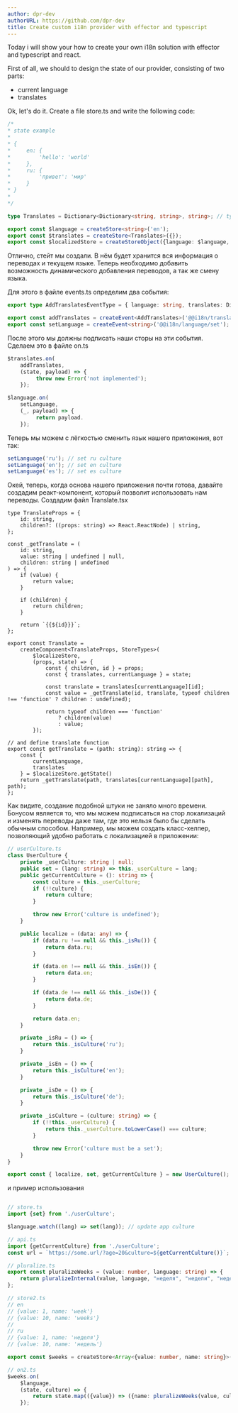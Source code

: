 ```yaml
---
author: dpr-dev
authorURL: https://github.com/dpr-dev
title: Create custom i18n provider with effector and typescript
---
```


Today i will show your how to create your own i18n solution with effector and typescript and react.  

First of all, we should to design the state of our provider, consisting of two parts: 
- current language
- translates

Ok, let's do it. Create a file store.ts and write the following code:

<!--DOCUSAURUS_CODE_TABS-->

<!--TypeScript-->

```ts
/*
* state example
*
* {
*     en: {
*         'hello': 'world'
*     }, 
*     ru: {
*         'привет': 'мир'
*     }
* }
*
*/

type Translates = Dictionary<Dictionary<string, string>, string>; // type from ts-essentials

export const $language = createStore<string>('en'); 
export const $translates = createStore<Translates>({}); 
export const $localizedStore = createStoreObject({language: $language, translates: $translates}); 
```

<!--END_DOCUSAURUS_CODE_TABS-->

Отлично, стейт мы создали. В нём будет хранится вся информация о переводах и текущем языке. Теперь необходимо добавить возможность динамического добавления переводов, а так же смену языка. 

Для этого в файле events.ts определим два события: 

<!--DOCUSAURUS_CODE_TABS-->

<!--TypeScript-->

```ts 
export type AddTranslatesEventType = { language: string, translates: Dictionary<string, string> };

export const addTranslates = createEvent<AddTranslates>('@@i18n/translates/add');
export const setLanguage = createEvent<string>('@@i18n/language/set');
```

<!--END_DOCUSAURUS_CODE_TABS-->

После этого мы должны подписать наши сторы на эти события. Сделаем это в файле on.ts 

<!--DOCUSAURUS_CODE_TABS-->

<!--TypeScript-->

```ts  
$translates.on(
    addTranslates,
    (state, payload) => {
         throw new Error('not implemented'); 
    });

$language.on(
    setLanguage,
    (_, payload) => {
         return payload. 
    }); 
```

<!--END_DOCUSAURUS_CODE_TABS-->



Теперь мы можем с лёгкостью сменить язык нашего приложения, вот так: 
<!--DOCUSAURUS_CODE_TABS-->

<!--TypeScript-->

```ts  
setLanguage('ru'); // set ru culture
setLanguage('en'); // set en culture
setLanguage('es'); // set es culture
```

<!--END_DOCUSAURUS_CODE_TABS-->

Окей, теперь, когда основа нашего приложения почти готова, давайте создадим реакт-компонент, который позволит использовать нам переводы. Создадим файл Translate.tsx

<!--DOCUSAURUS_CODE_TABS-->

<!--TypeScript-->

```tsx
type TranslateProps = {
    id: string,
    children?: ((props: string) => React.ReactNode) | string,
};

const _getTranslate = (
    id: string,
    value: string | undefined | null,
    children: string | undefined
) => {
    if (value) {
        return value;
    }

    if (children) {
        return children;
    }

    return `{{${id}}}`;
};

export const Translate =
    createComponent<TranslateProps, StoreTypes>(
        $localizeStore,
        (props, state) => {
            const { children, id } = props;
            const { translates, currentLanguage } = state;

            const translate = translates[currentLanguage][id];
            const value = _getTranslate(id, translate, typeof children !== 'function' ? children : undefined);

            return typeof children === 'function'
                ? children(value)
                : value;
        });

// and define translate function
export const getTranslate = (path: string): string => {
    const {
        currentLanguage,
        translates
    } = $localizeStore.getState()
    return _getTranslate(path, translates[currentLanguage][path], path);
}; 
```

<!--END_DOCUSAURUS_CODE_TABS-->

Как видите, создание подобной штуки не заняло много времени. Бонусом является то, что мы можем подписаться на стор локализаций и изменять переводы даже там, где это нельзя было бы сделать обычным способом. Например, мы можем создать класс-хелпер, позволяющий удобно работать с локализацией в приложении: 

<!--DOCUSAURUS_CODE_TABS-->

<!--TypeScript-->

```ts  
// userCulture.ts
class UserCulture {
    private _userCulture: string | null;
    public set = (lang: string) => this._userCulture = lang;
    public getCurrentCulture = (): string => {
        const culture = this._userCulture;
        if (!!culture) {
            return culture;
        }

        throw new Error('culture is undefined');
    }

    public localize = (data: any) => {
        if (data.ru !== null && this._isRu()) {
            return data.ru;
        }

        if (data.en !== null && this._isEn()) {
            return data.en;
        } 

        if (data.de !== null && this._isDe()) {
            return data.de;
        } 

        return data.en;
    }

    private _isRu = () => {
        return this._isCulture('ru');
    }

    private _isEn = () => {
        return this._isCulture('en');
    } 

    private _isDe = () => {
        return this._isCulture('de');
    } 

    private _isCulture = (culture: string) => {
        if (!!this._userCulture) {
            return this._userCulture.toLowerCase() === culture;
        }

        throw new Error('culture must be a set');
    }
}

export const { localize, set, getCurrentCulture } = new UserCulture();  
```

<!--END_DOCUSAURUS_CODE_TABS-->

и пример использования 

<!--DOCUSAURUS_CODE_TABS-->

<!--TypeScript-->

```ts  

// store.ts
import {set} from './userCulture'; 

$language.watch((lang) => set(lang)); // update app culture

// api.ts
import {getCurrentCulture} from './userCulture'; 
const url = `https://some.url/?age=20&culture=${getCurrentCulture()}`; 

// pluralize.ts
export const pluralizeWeeks = (value: number, language: string) => {
    return pluralizeInternal(value, language, "неделя", "недели", "недель", "week", "weeks", "semana", "semanas", "hafta", "hafta")
}; 

// store2.ts
// en 
// {value: 1, name: 'week'}
// {value: 10, name: 'weeks'}
// 
// ru
// {value: 1, name: 'неделя'}
// {value: 10, name: 'недель'}

export const $weeks = createStore<Array<{value: number, name: string}>([]); 

// on2.ts
$weeks.on(
    $language, 
    (state, culture) => {
        return state.map(({value}) => ({name: pluralizeWeeks(value, culture), value}); 
    }); 
```

<!--END_DOCUSAURUS_CODE_TABS-->
